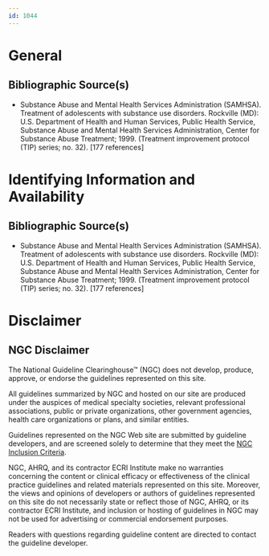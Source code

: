 ```yaml
---
id: 1044
---
```


# General

## Bibliographic Source(s)

- Substance Abuse and Mental Health Services Administration (SAMHSA). Treatment of adolescents with substance use disorders. Rockville (MD): U.S. Department of Health and Human Services, Public Health Service, Substance Abuse and Mental Health Services Administration, Center for Substance Abuse Treatment; 1999. (Treatment improvement protocol (TIP) series; no. 32). [177 references]

# Identifying Information and Availability

## Bibliographic Source(s)

- Substance Abuse and Mental Health Services Administration (SAMHSA). Treatment of adolescents with substance use disorders. Rockville (MD): U.S. Department of Health and Human Services, Public Health Service, Substance Abuse and Mental Health Services Administration, Center for Substance Abuse Treatment; 1999. (Treatment improvement protocol (TIP) series; no. 32). [177 references]

# Disclaimer

## NGC Disclaimer

The National Guideline Clearinghouse™ (NGC) does not develop, produce, approve, or endorse the guidelines represented on this site.

All guidelines summarized by NGC and hosted on our site are produced under the auspices of medical specialty societies, relevant professional associations, public or private organizations, other government agencies, health care organizations or plans, and similar entities.

Guidelines represented on the NGC Web site are submitted by guideline developers, and are screened solely to determine that they meet the [NGC Inclusion Criteria](/help-and-about/summaries/inclusion-criteria).

NGC, AHRQ, and its contractor ECRI Institute make no warranties concerning the content or clinical efficacy or effectiveness of the clinical practice guidelines and related materials represented on this site. Moreover, the views and opinions of developers or authors of guidelines represented on this site do not necessarily state or reflect those of NGC, AHRQ, or its contractor ECRI Institute, and inclusion or hosting of guidelines in NGC may not be used for advertising or commercial endorsement purposes.

Readers with questions regarding guideline content are directed to contact the guideline developer.

